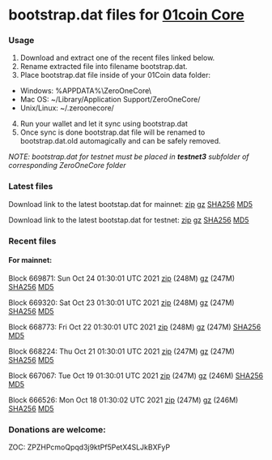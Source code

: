 # bootstrap.dat files for [01coin Core](https://01coin.io)

### Usage

1. Download and extract one of the recent files linked below.
2. Rename extracted file into filename bootstrap.dat.
3. Place bootstrap.dat file inside of your 01Coin data folder:
 - Windows: %APPDATA%\ZeroOneCore\
 - Mac OS: ~/Library/Application Support/ZeroOneCore/
 - Unix/Linux: ~/.zeroonecore/
4. Run your wallet and let it sync using bootstrap.dat
5. Once sync is done bootstrap.dat file will be renamed to bootstrap.dat.old automagically and can be safely removed.

_NOTE: bootstrap.dat for testnet must be placed in **testnet3** subfolder of corresponding ZeroOneCore folder_

### Latest files
Download link to the latest bootstap.dat for mainnet: [zip](https://files.01coin.io/mainnet/bootstrap.dat.zip) [gz](https://files.01coin.io/mainnet/bootstrap.dat.tar.gz) [SHA256](https://files.01coin.io/mainnet/sha256.txt) [MD5](https://files.01coin.io/mainnet/md5.txt)

Download link to the latest bootstap.dat for testnet: [zip](https://files.01coin.io/testnet/bootstrap.dat.zip) [gz](https://files.01coin.io/testnet/bootstrap.dat.tar.gz) [SHA256](https://files.01coin.io/testnet/sha256.txt) [MD5](https://files.01coin.io/testnet/md5.txt)

### Recent files

#### For mainnet:

Block 669871: Sun Oct 24 01:30:01 UTC 2021 [zip](https://files.01coin.io/mainnet/2021-10-24/bootstrap.dat.zip) (248M) [gz](https://files.01coin.io/mainnet/2021-10-24/bootstrap.dat.tar.gz) (247M) [SHA256](https://files.01coin.io/mainnet/2021-10-24/sha256.txt) [MD5](https://files.01coin.io/mainnet/2021-10-24/md5.txt)

Block 669320: Sat Oct 23 01:30:01 UTC 2021 [zip](https://files.01coin.io/mainnet/2021-10-23/bootstrap.dat.zip) (248M) [gz](https://files.01coin.io/mainnet/2021-10-23/bootstrap.dat.tar.gz) (247M) [SHA256](https://files.01coin.io/mainnet/2021-10-23/sha256.txt) [MD5](https://files.01coin.io/mainnet/2021-10-23/md5.txt)

Block 668773: Fri Oct 22 01:30:01 UTC 2021 [zip](https://files.01coin.io/mainnet/2021-10-22/bootstrap.dat.zip) (248M) [gz](https://files.01coin.io/mainnet/2021-10-22/bootstrap.dat.tar.gz) (247M) [SHA256](https://files.01coin.io/mainnet/2021-10-22/sha256.txt) [MD5](https://files.01coin.io/mainnet/2021-10-22/md5.txt)

Block 668224: Thu Oct 21 01:30:01 UTC 2021 [zip](https://files.01coin.io/mainnet/2021-10-21/bootstrap.dat.zip) (247M) [gz](https://files.01coin.io/mainnet/2021-10-21/bootstrap.dat.tar.gz) (247M) [SHA256](https://files.01coin.io/mainnet/2021-10-21/sha256.txt) [MD5](https://files.01coin.io/mainnet/2021-10-21/md5.txt)

Block 667067: Tue Oct 19 01:30:01 UTC 2021 [zip](https://files.01coin.io/mainnet/2021-10-19/bootstrap.dat.zip) (247M) [gz](https://files.01coin.io/mainnet/2021-10-19/bootstrap.dat.tar.gz) (246M) [SHA256](https://files.01coin.io/mainnet/2021-10-19/sha256.txt) [MD5](https://files.01coin.io/mainnet/2021-10-19/md5.txt)

Block 666526: Mon Oct 18 01:30:02 UTC 2021 [zip](https://files.01coin.io/mainnet/2021-10-18/bootstrap.dat.zip) (247M) [gz](https://files.01coin.io/mainnet/2021-10-18/bootstrap.dat.tar.gz) (246M) [SHA256](https://files.01coin.io/mainnet/2021-10-18/sha256.txt) [MD5](https://files.01coin.io/mainnet/2021-10-18/md5.txt)


### Donations are welcome:

ZOC: ZPZHPcmoQpqd3j9ktPf5PetX4SLJkBXFyP
